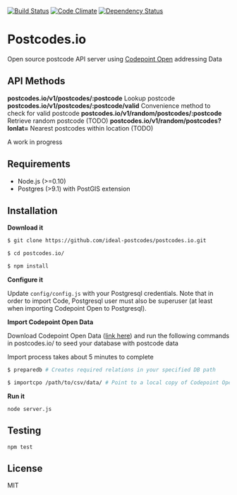 [![Build Status](https://travis-ci.org/ideal-postcodes/postcodes.io.png)](https://travis-ci.org/ideal-postcodes/postcodes.io) 
[![Code Climate](https://codeclimate.com/repos/52d88d51e30ba078f9001b29/badges/f5840d2160a8a2772f6c/gpa.png)](https://codeclimate.com/repos/52d88d51e30ba078f9001b29/feed)
[![Dependency Status](https://gemnasium.com/ideal-postcodes/postcodes.io.png)](https://gemnasium.com/ideal-postcodes/postcodes.io)

# Postcodes.io

Open source postcode API server using [Codepoint Open](https://www.ordnancesurvey.co.uk/opendatadownload/products.html) addressing Data

## API Methods

**postcodes.io/v1/postcodes/:postcode** Lookup postcode
**postcodes.io/v1/postcodes/:postcode/valid** Convenience method to check for valid postcode
**postcodes.io/v1/random/postcodes/:postcode** Retrieve random postcode (TODO)
**postcodes.io/v1/random/postcodes?lonlat=** Nearest postcodes within location (TODO)

A work in progress

## Requirements

- Node.js (>=0.10)
- Postgres (>9.1) with PostGIS extension

## Installation

**Download it**
```bash
$ git clone https://github.com/ideal-postcodes/postcodes.io.git

$ cd postcodes.io/

$ npm install
```

**Configure it**

Update `config/config.js` with your Postgresql credentials. Note that in order to import Code, Postgresql user must also be superuser (at least when importing Codepoint Open to Postgresql).

**Import Codepoint Open Data**

Download Codepoint Open Data ([link here](https://www.ordnancesurvey.co.uk/opendatadownload/products.html)) and run the following commands in postcodes.io/ to seed your database with postcode data

Import process takes about 5 minutes to complete

```bash
$ preparedb # Creates required relations in your specified DB path

$ importcpo /path/to/csv/data/ # Point to a local copy of Codepoint Open CSV Data folder
```

**Run it**

```
node server.js
```

## Testing

```
npm test
```

## License 

MIT